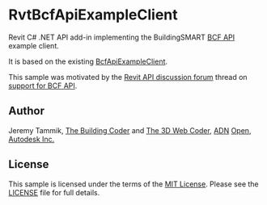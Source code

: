 # RvtBcfApiExampleClient

Revit C# .NET API add-in implementing the BuildingSMART [BCF API](https://github.com/BuildingSMART/BCF-API) example client.

It is based on the existing [BcfApiExampleClient](https://github.com/rvestvik/BcfApiExampleClient).

This sample was motivated by
the [Revit API discussion forum](http://forums.autodesk.com/t5/revit-api/bd-p/160) thread
on [support for BCF API](http://forums.autodesk.com/t5/revit-api/support-for-bcf-api/m-p/6304397).

## Author

Jeremy Tammik,
[The Building Coder](http://thebuildingcoder.typepad.com) and
[The 3D Web Coder](http://the3dwebcoder.typepad.com),
[ADN](http://www.autodesk.com/adn)
[Open](http://www.autodesk.com/adnopen),
[Autodesk Inc.](http://www.autodesk.com)


## License

This sample is licensed under the terms of the [MIT License](http://opensource.org/licenses/MIT).
Please see the [LICENSE](LICENSE) file for full details.

